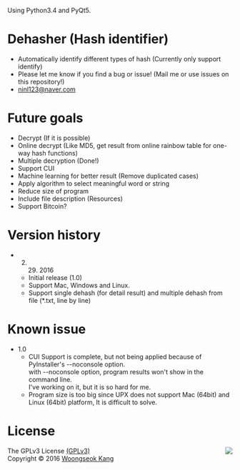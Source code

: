 Using Python3.4 and PyQt5.

# Dehasher (Hash identifier)

- Automatically identify different types of hash (Currently only support identify)
- Please let me know if you find a bug or issue! (Mail me or use issues on this repository!)
- ninl123@naver.com

# Future goals

- Decrypt (If it is possible)
- Online decrypt (Like MD5, get result from online rainbow table for one-way hash functions)
- Multiple decryption (Done!)
- Support CUI
- Machine learning for better result (Remove duplicated cases)
- Apply algorithm to select meaningful word or string
- Reduce size of program
- Include file description (Resources)
- Support Bitcoin?

# Version history

- 2. 29. 2016
  - Initial release (1.0)
  - Support Mac, Windows and Linux.
  - Support single dehash (for detail result) and multiple dehash from file (*.txt, line by line)

# Known issue

- 1.0
  - CUI Support is complete, but not being applied because of PyInstaller's --noconsole option.<br> with --noconsole option, program results won't show in the command line.<br>I've working on it, but it is so hard for me.
  - Program size is too big since UPX does not support Mac (64bit) and Linux (64bit) platform, It is difficult to solve.

# License

<img align="right" src="http://www.gnu.org/graphics/gplv3-127x51.png">
The GPLv3 License <a href="https://opensource.org/licenses/GPL-3.0">(GPLv3)</a>
<br>Copyright © 2016 <a href="https://github.com/NephtywS">Woongseok Kang</a>
